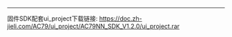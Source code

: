 ------------
 
 固件SDK配套ui_project下载链接:
 https://doc.zh-jieli.com/AC79/ui_project/AC79NN_SDK_V1.2.0/ui_project.rar